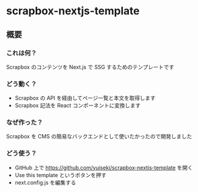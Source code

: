 # scrapbox-nextjs-template

## 概要

### これは何？

Scrapbox のコンテンツを Next.js で SSG するためのテンプレートです

### どう動く？

- Scrapbox の API を経由してページ一覧と本文を取得します
- Scrapbox 記法を React コンポーネントに変換します

### なぜ作った？

Scrapbox を CMS の簡易なバックエンドとして使いたかったので開発しました

### どう使う？

- GitHub 上で https://github.com/yuiseki/scrapbox-nextjs-template を開く
- Use this template というボタンを押す
- next.config.js を編集する
